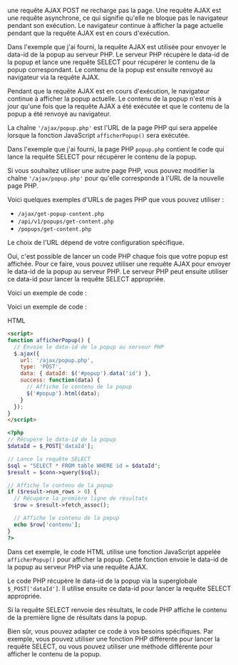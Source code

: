 une requête AJAX POST ne recharge pas la page. Une requête AJAX est une requête asynchrone, ce qui signifie qu'elle ne bloque pas le navigateur pendant son exécution. Le navigateur continue à afficher la page actuelle pendant que la requête AJAX est en cours d'exécution.

Dans l'exemple que j'ai fourni, la requête AJAX est utilisée pour envoyer le data-id de la popup au serveur PHP. Le serveur PHP récupère le data-id de la popup et lance une requête SELECT pour récupérer le contenu de la popup correspondant. Le contenu de la popup est ensuite renvoyé au navigateur via la requête AJAX.

Pendant que la requête AJAX est en cours d'exécution, le navigateur continue à afficher la popup actuelle. Le contenu de la popup n'est mis à jour qu'une fois que la requête AJAX a été exécutée et que le contenu de la popup a été renvoyé au navigateur.


La chaîne `'/ajax/popup.php'` est l'URL de la page PHP qui sera appelée lorsque la fonction JavaScript `afficherPopup()` sera exécutée.

Dans l'exemple que j'ai fourni, la page PHP `popup.php` contient le code qui lance la requête SELECT pour récupérer le contenu de la popup.

Si vous souhaitez utiliser une autre page PHP, vous pouvez modifier la chaîne `'/ajax/popup.php'` pour qu'elle corresponde à l'URL de la nouvelle page PHP.

Voici quelques exemples d'URLs de pages PHP que vous pouvez utiliser :

- `/ajax/get-popup-content.php`
- `/api/v1/popups/get-content.php`
- `/popups/get-content.php`

Le choix de l'URL dépend de votre configuration spécifique.


  
Oui, c'est possible de lancer un code PHP chaque fois que votre popup est affichée. Pour ce faire, vous pouvez utiliser une requête AJAX pour envoyer le data-id de la popup au serveur PHP. Le serveur PHP peut ensuite utiliser ce data-id pour lancer la requête SELECT appropriée.

Voici un exemple de code :

Voici un exemple de code :

HTML

```html
<script>
function afficherPopup() {
  // Envoie le data-id de la popup au serveur PHP
  $.ajax({
    url: '/ajax/popup.php',
    type: 'POST',
    data: { dataId: $('#popup').data('id') },
    success: function(data) {
      // Affiche le contenu de la popup
      $('#popup').html(data);
    }
  });
}
</script>
```

```php
<?php
// Récupère le data-id de la popup
$dataId = $_POST['dataId'];

// Lance la requête SELECT
$sql = "SELECT * FROM table WHERE id = $dataId";
$result = $conn->query($sql);

// Affiche le contenu de la popup
if ($result->num_rows > 0) {
  // Récupère la première ligne de résultats
  $row = $result->fetch_assoc();

  // Affiche le contenu de la popup
  echo $row['contenu'];
}
?>
```

Dans cet exemple, le code HTML utilise une fonction JavaScript appelée `afficherPopup()` pour afficher la popup. Cette fonction envoie le data-id de la popup au serveur PHP via une requête AJAX.

Le code PHP récupère le data-id de la popup via la superglobale `$_POST['dataId']`. Il utilise ensuite ce data-id pour lancer la requête SELECT appropriée.

Si la requête SELECT renvoie des résultats, le code PHP affiche le contenu de la première ligne de résultats dans la popup.

Bien sûr, vous pouvez adapter ce code à vos besoins spécifiques. Par exemple, vous pouvez utiliser une fonction PHP différente pour lancer la requête SELECT, ou vous pouvez utiliser une méthode différente pour afficher le contenu de la popup.